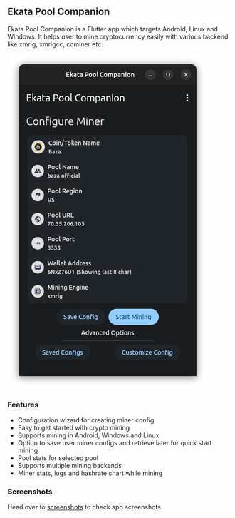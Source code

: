 ## Ekata Pool Companion

Ekata Pool Companion is a Flutter app which targets Android, Linux and Windows. It helps user to mine cryptocurrency easily with various backend
like xmrig, xmrigcc, ccminer etc.

![Screenshot](/screenshots/main.png?raw=true)

### Features

- Configuration wizard for creating miner config
- Easy to get started with crypto mining
- Supports mining in Android, Windows and Linux
- Option to save user miner configs and retrieve later for quick start mining
- Pool stats for selected pool
- Supports multiple mining backends
- Miner stats, logs and hashrate chart while mining

### Screenshots

Head over to [screenshots](/screenshots) to check app screenshots
